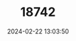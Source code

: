 ---
title: "18742"
category: "Pteropus neohibernicus"
draft: false
date: 2024-02-22 13:03:50
languages:
  English: ["Bismarck Flying-fox", "Giant Flying Fox", "Greater Flying Fox", "Great Flying Fox"]
  Spanish; Castilian: ["Zorro Volador De Bismarck"]
---